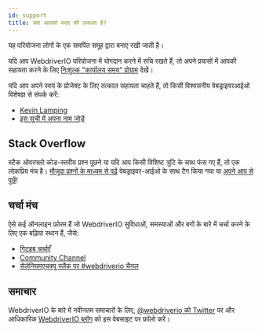 ```yaml
---
id: support
title: क्या आपको मदद की ज़रूरत है?
---
```


यह परियोजना लोगों के एक समर्पित समूह द्वारा बनाए रखी जाती है।

यदि आप WebdriverIO परियोजना में योगदान करने में रुचि रखते हैं, तो अपने प्रयासों में आपकी सहायता करने के लिए [निःशुल्क "कार्यालय समय" प्रोग्राम](/blog/2020/07/01/office-hours) देखें।

यदि आप अपने स्वयं के प्रोजेक्ट के लिए तत्काल सहायता चाहते हैं, तो किसी विश्वसनीय वेबड्राइवरआईओ विशेषज्ञ से संपर्क करें:

- [Kevin Lamping](https://www.codementor.io/@kevinlamping)
- [इस सूची में अपना नाम जोड़ें](https://github.com/webdriverio/webdriverio/edit/master/website/docs/Support.md)

## Stack Overflow

स्टैक ओवरफ्लो कोड-स्तरीय प्रश्न पूछने या यदि आप किसी विशिष्ट त्रुटि के साथ फंस गए हैं, तो एक लोकप्रिय मंच है। [मौजूदा प्रश्नों के माध्यम से पढ़ें](https://stackoverflow.com/questions/tagged/webdriver-io) वेबड्राइवर-आईओ के साथ टैग किया गया या [अपने आप से पूछें](https://stackoverflow.com/questions/ask?tags=webdriver-io)!

## चर्चा मंच

ऐसे कई ऑनलाइन फ़ोरम हैं जो WebdriverIO सुविधाओं, समस्याओं और बगों के बारे में चर्चा करने के लिए एक बढ़िया स्थान हैं, जैसे:

- [गिटहब चर्चाएँ](https://github.com/webdriverio/webdriverio/discussions)
- [Community Channel](https://discord.webdriver.io)
- [सेलेनियमएचक्यू स्लैक पर #webdriverio चैनल](https://join.slack.com/t/seleniumhq/shared_invite/zt-vv33sc0w-VKKQop3WDV_lfrLXGGHvDw)

## समाचार

WebdriverIO के बारे में नवीनतम समाचारों के लिए, [@webdriverio को Twitter](https://twitter.com/webdriverio) पर और आधिकारिक [WebdriverIO ब्लॉग](/blog) को इस वेबसाइट पर फ़ॉलो करें।
